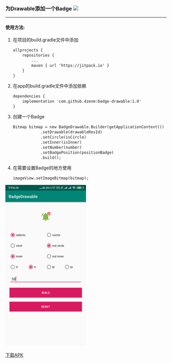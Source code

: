 ### 为Drawable添加一个Badge [![](https://jitpack.io/v/dzenm/badge-drawable.svg)](https://jitpack.io/#dzenm/badge-drawable)

--- 
#### 使用方法: 
1. 在项目的build.gradle文件中添加
    ```
    allprojects {
        repositories {
            ...
            maven { url 'https://jitpack.io' }
        }
    }
	```
2. 在app的build.gradle文件中添加依赖
    ```
    dependencies {
        implementation 'com.github.dzenm:badge-drawable:1.0'
    }
    ```
3. 创建一个Badge
    ```
    Bitmap bitmap = new BadgeDrawable.Builder(getApplicationContext())
                .setDrawable(drawableResId)
                .setCircle(isCircle)
                .setInner(isInner)
                .setNumber(number)
                .setBadgePosition(positionBadge)
                .build();
    ```
4. 在需要设置Badge的地方使用
    ```
    imageView.setImageBitmap(bitmap);
    ```

<img src="https://github.com/dzenm/badge-drawable/blob/master/screenshot/badgedrawable.jpg?raw=true" width="50%" >

[下载APK](https://raw.githubusercontent.com/dzenm/badge-drawable/master/apk/app-debug.apk)
